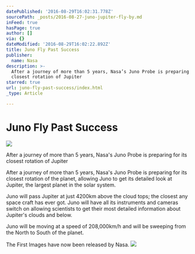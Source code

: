 ```yaml
---
datePublished: '2016-08-29T16:02:31.778Z'
sourcePath: _posts/2016-08-27-juno-jupiter-fly-by.md
inFeed: true
hasPage: true
author: []
via: {}
dateModified: '2016-08-29T16:02:22.892Z'
title: Juno Fly Past Success
publisher:
  name: Nasa
description: >-
  After a journey of more than 5 years, Nasa’s Juno Probe is preparing for its
  closest rotation of Jupiter
starred: true
url: juno-fly-past-success/index.html
_type: Article

---
```

# Juno Fly Past Success
![](https://the-grid-user-content.s3-us-west-2.amazonaws.com/48efd343-8948-4ef9-aad7-2c47b48fed6f.jpg)

After a journey of more than 5 years, Nasa's Juno Probe is preparing for its closest rotation of Jupiter

After a journey of more than 5 years, Nasa's Juno Probe is preparing for its closest rotation of the planet, allowing Juno to get its detailed look at Jupiter, the largest planet in the solar system.

Juno will pass Jupiter at just 4200km above the cloud tops; the closest any space craft has ever got. Juno will have all its instruments and cameras switch on allowing scientists to get their most detailed information about Jupiter's clouds and below.

Juno will be moving at a speed of 208,000km/h and will be sweeping from the North to South of the planet.

The First Images have now been released by Nasa.
![](https://the-grid-user-content.s3-us-west-2.amazonaws.com/99157fe5-7fb9-4e6c-8bfe-2afb08da7123.jpg)